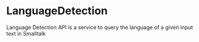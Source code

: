 # LanguageDetection
Language Detection API is a service to query the language of a given input text in Smalltalk
